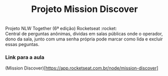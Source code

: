 <h1 align="center">Projeto Mission Discover</h1>
<br>
Projeto NLW Together (6ª edição) Rocketseat :rocket:
<br>
Central de perguntas anônimas, dividas em salas públicas onde o operador, dono da sala, junto com uma senha própria pode marcar como lida e excluir essas peguntas.
<br>

### Link para a aula

(Mission Discover)[https://app.rocketseat.com.br/node/mission-discover]

